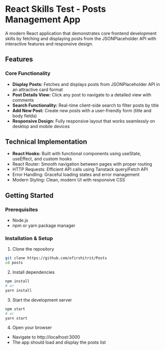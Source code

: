 # React Skills Test - Posts Management App
A modern React application that demonstrates core frontend development skills by fetching and displaying posts from the JSONPlaceholder API with interactive features and responsive design.

## Features
### Core Functionality
- **Display Posts:** Fetches and displays posts from JSONPlaceholder API in an attractive card format
- **Post Details View:** Click any post to navigate to a detailed view with comments
- **Search Functionality:** Real-time client-side search to filter posts by title
- **Add New Post:** Create new posts with a user-friendly form (title and body fields)
- **Responsive Design:** Fully responsive layout that works seamlessly on desktop and mobile devices

## Technical Implementation
- **React Hooks:** Built with functional components using useState, useEffect, and custom hooks
- React Router: Smooth navigation between pages with proper routing
- HTTP Requests: Efficient API calls using Tanstack query/Fetch API
- Error Handling: Graceful loading states and error management
- Modern Styling: Clean, modern UI with responsive CSS

##  Getting Started
### Prerequisites
- Node.js 
- npm or yarn package manager

### Installation & Setup


1. Clone the repository
```bash
git clone https://github.com/ofirshitrit/Posts
cd posts
```

2. Install dependencies
```bash
npm install
# or
yarn install
```

3. Start the development server
```bash
npm start
# or
yarn start
```

4. Open your browser
- Navigate to http://localhost:3000
- The app should load and display the posts list
